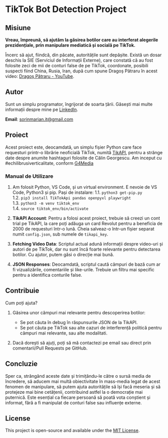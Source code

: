 # TikTok Bot Detection Project

## Misiune

**Vreau, împreună, să ajutăm la găsirea botilor care au interferat alegerile prezidențiale, prin manipulare mediatică și socială pe TikTok.**

Încerc să ajut, fiindcă, din păcate, autoritățile sunt depășite. Există un dosar deschis la SIE (Serviciul de Informații Externe), care constată că au fost folosite zeci de mii de conturi false de pe TikTok, coordonate, posibili suspecti fiind China, Rusia, Iran, după cum spune Dragoș Pătraru în acest video: [Dragoș Pătraru - YouTube](https://www.youtube.com/live/Uqi7AvfkNvU?si=PvC1H54z1EX7mIoY&t=1079).

## Autor

Sunt un simplu programator, îngrijorat de soarta țării. Găsești mai multe informații despre mine pe [LinkedIn](https://www.linkedin.com/in/sorinnicumarian/).

**Email**: sorinmarian.it@gmail.com

## Proiect

Acest proiect este, deocamdată, un simplu fișier Python care face requesturi printr-o librărie neoficială TikTok, numită [TikAPI](https://tikapi.io/), pentru a strânge date despre anumite hashtaguri folosite de Călin Georgescu. Am inceput cu #echilibrusiverticalitate, conform [G4Media](https://www.g4media.ro/expert-forum-campania-echilibrusiverticalitate-de-pe-tiktok-a-fost-a-lui-calin-georgescu-cum-a-crescut-calin-georgescu-in-sondaje-studiu.html)

### Manual de Utilizare

1. Am folosit Python, VS Code, și un virtual environment. E nevoie de VS Code, Python3 și pip. Pași de instalare:
   1.1. `python3 get-pip.py`  
   1.2. `pip3 install TikTokApi pandas openpyxl playwright`  
   1.3. `python3 -m venv tiktok_env`  
   1.4. `source tiktok_env/bin/activate`                                    

2. **TikAPI Account**: Pentru a folosi acest proiect, trebuie să creezi un cont trial pe TikAPI, la care poți adăuga un card Revolut pentru a beneficia de 2000 de requesturi într-o lună. Cheia salveaz-o într-un fișier separat numit `config.json`, sub numele de `tikapi_key`.
   
3. **Fetching Video Data**: Scriptul actual adună informații despre video-uri și autori de pe TikTok, dar nu sunt încă foarte relevante pentru detectarea botilor. Cu ajutor, putem găsi o direcție mai bună.

4. **JSON Responses**: Deocamdată, scriptul caută câmpuri de bază cum ar fi vizualizările, comentariile și like-urile. Trebuie un filtru mai specific pentru a identifica conturile false.

## Contribuie

Cum poți ajuta?  
1. Găsirea unor câmpuri mai relevante pentru descoperirea botilor:  
   - Se pot căuta în debug în răspunsurile JSON de la TikAPI.  
   - Se pot căuta pe TikTok sau alte cazuri de interferență politică pentru câmpuri mai relevante, sau alte modalitati.  

2. Dacă dorești să ajuți, poți să mă contactezi pe email sau direct prin comentarii/Pull Requests pe GitHub.

## Concluzie

Sper ca, strângând aceste date și trimițându-le către o sursă media de încredere, să aducem mai multă obiectivitate în mass-media legat de acest fenomen de manipulare, să putem ajuta autoritățile să își facă meseria și să protejeze mai bine cetățenii, contribuind astfel la o democrație mai puternică. Este esențial ca fiecare persoană să poată vota conștient și informat, fără a fi manipulat de conturi false sau influențe externe.

## License

This project is open-source and available under the [MIT License](LICENSE).
